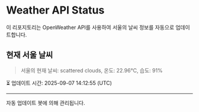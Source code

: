 
# Weather API Status

이 리포지토리는 OpenWeather API를 사용하여 서울의 날씨 정보를 자동으로 업데이트합니다.

## 현재 서울 날씨
> 서울의 현재 날씨: scattered clouds, 온도: 22.96°C, 습도: 91%

⏳ 업데이트 시간: 2025-09-07 14:12:55 (UTC)

---
자동 업데이트 봇에 의해 관리됩니다.
